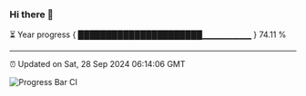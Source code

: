 ### Hi there 👋

⏳ Year progress { ██████████████████████▁▁▁▁▁▁▁▁ } 74.11 %

---

⏰ Updated on Sat, 28 Sep 2024 06:14:06 GMT

![Progress Bar CI](https://github.com/code-lakshay/GitHub-Actions-Demo/workflows/Progress%20Bar%20CI/badge.svg)

